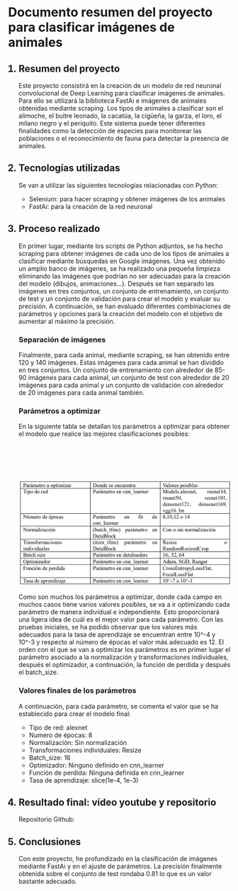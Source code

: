 <h1>Documento resumen del proyecto para clasificar imágenes de animales</h1>

<ol>
<h2><li>Resumen del proyecto</li></h2>
<p>Este proyecto consistirá en la creación de un modelo de red neuronal convolucional de Deep Learning para clasificar imágenes de animales. Para ello se utilizará la biblioteca FastAi e imágenes de animales obtenidas mediante scraping. Los tipos de animales a clasificar son el alimoche, el buitre leonado, la cacatúa, la cigüeña, la garza, el loro, el milano negro y el periquito. Este sistema puede tener diferentes finalidades como la detección de especies para monitorear las poblaciones o el reconocimiento de fauna para detectar la presencia de animales. </p>








<h2><li>Tecnologías utilizadas</li></h2>
<p>Se van a utilizar las siguientes tecnologías relacionadas con Python:</p>
<ul>
<li>Selenium: para hacer scraping y obtener imágenes de los animales</li>
<li>FastAi: para la creación de la red neuronal</li>
</ul>






<h2><li>Proceso realizado</li></h2>
<p>En primer lugar, mediante los scripts de Python adjuntos, se ha hecho scraping para obtener imágenes de cada uno de los tipos de animales a clasificar mediante búsquedas en Google imágenes. Una vez obtenido un amplio banco de imágenes, se ha realizado una pequeña limpieza eliminando las imágenes que podrían no ser adecuadas para la creación del modelo (dibujos, animaciones...). Después se han separado las imágenes en tres conjuntos, un conjunto de entrenamiento, un conjunto de test y un conjunto de validación para crear el modelo y evaluar su precisión. A continuación, se han evaluado diferentes combinaciones de parámetros y opciones para la creación del modelo con el objetivo de aumentar al máximo la precisión. </p>

<h3>Separación de imágenes</h3>
Finalmente, para cada animal, mediante scraping, se han obtenido entre 120 y 140 imágenes. Estas imágenes para cada animal se han dividido en tres conjuntos. Un conjunto de entrenamiento con alrededor de 85-90 imágenes para cada animal, un conjunto de test con alrededor de 20 imágenes para cada animal y un conjunto de validación con alrededor de 20 imágenes para cada animal también. 

<h3>Parámetros a optimizar</h3>
En la siguiente tabla se detallan los parámetros a optimizar para obtener el modelo que realice las mejores clasificaciones posibles:

<br></br>
<br></br>
 
 
 
<img src="tabla.png"/>

Como son muchos los parámetros a optimizar, donde cada campo en muchos casos tiene varios valores posibles, se va a ir optimizando cada parámetro de manera individual e independiente. Esto proporcionará una ligera idea de cuál es el mejor valor para cada parámetro. Con las pruebas iniciales, se ha podido observar que los valores más adecuados para la tasa de aprendizaje se encuentran entre 10^-4 y 10^-3 y respecto al número de épocas el valor más adecuado es 12. El orden con el que se van a optimizar los parámetros es en primer lugar el parámetro asociado a la normalización y transformaciones individuales, después el optimizador, a continuación, la función de perdida y después el batch_size.


<h3>Valores finales de los parámetros</h3>
A continuación, para cada parámetro, se comenta el valor que se ha establecido para crear el modelo final:
<ul>
<li>Tipo de red: alexnet</li>
<li>Numero de épocas: 8</li>
<li>Normalización: Sin normalización</li>
<li>Transformaciones individuales: Resize</li>
<li>Batch_size: 16</li>
<li>Optimizador: Ninguno definido en cnn_learner</li>
<li>Función de perdida: Ninguna definida en cnn_learner</li>
<li>Tasa de aprendizaje: slice(1e-4, 1e-3)</li>
</ul>




<h2><li>Resultado final: vídeo youtube y repositorio</li></h2>
Repositorio Github:


<h2><li>Conclusiones</li></h2>
Con este proyecto, he profundizado en la clasificación de imágenes mediante FastAi y en el ajuste de parámetros. La precisión finalmente obtenida sobre el conjunto de test rondaba 0.81 lo que es un valor bastante adecuado.


</ol>
